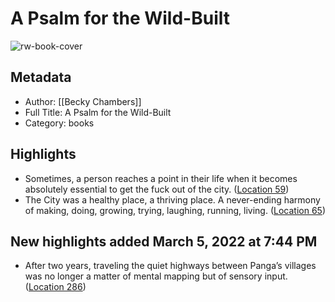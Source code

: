 # A Psalm for the Wild-Built

![rw-book-cover](https://m.media-amazon.com/images/I/91KMGe-yLfL._SY160.jpg)

## Metadata
- Author: [[Becky Chambers]]
- Full Title: A Psalm for the Wild-Built
- Category: books

## Highlights
- Sometimes, a person reaches a point in their life when it becomes absolutely essential to get the fuck out of the city. ([Location 59](https://readwise.io/to_kindle?action=open&asin=B08H831J18&location=59))
- The City was a healthy place, a thriving place. A never-ending harmony of making, doing, growing, trying, laughing, running, living. ([Location 65](https://readwise.io/to_kindle?action=open&asin=B08H831J18&location=65))
## New highlights added March 5, 2022 at 7:44 PM
- After two years, traveling the quiet highways between Panga’s villages was no longer a matter of mental mapping but of sensory input. ([Location 286](https://readwise.io/to_kindle?action=open&asin=B08H831J18&location=286))

